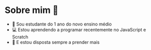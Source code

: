 # Sobre mim 👋
- :memo: Sou estudante do 1 ano do novo ensino médio
- :computer: Estou aprendendo a programar recentemente no JavaScript e Scratch
- :notebook: E estou disposta sempre a prender mais


